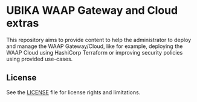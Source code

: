 # UBIKA WAAP Gateway and Cloud extras

This repository aims to provide content to help the administrator to deploy and manage the WAAP Gateway/Cloud, like for example, deploying the WAAP Cloud using HashiCorp Terraform or improving security policies using provided use-cases.

## License

See the [LICENSE](LICENSE) file for license rights and limitations.
